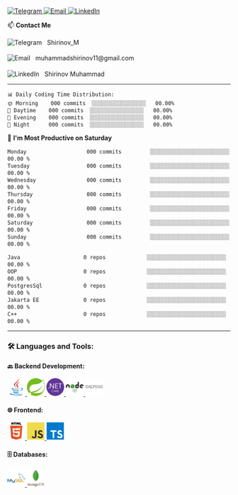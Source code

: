 <style>
  .icon-hover:hover {
    transform: rotate(360deg);
    transition: transform 0.5s;
  }
</style>

<p align="left">
  <a href="https://t.me/Shirinov_m" target="_blank">
    <img src="https://cdn-icons-png.flaticon.com/512/2111/2111646.png" alt="Telegram" width="30" class="icon-hover"/>
  </a>
  <a href="mailto:shirinovmuhammad11@gmail.com" target="_blank">
    <img src="https://cdn-icons-png.flaticon.com/512/732/732200.png" alt="Email" width="30" class="icon-hover"/>
  </a>
  <a href="https://www.linkedin.com/in/muhammad-shirinov-1a5b35366" target="_blank">
    <img src="https://cdn-icons-png.flaticon.com/512/174/174857.png" alt="LinkedIn" width="30" class="icon-hover"/>
  </a>
</p>



📫 **Contact Me**

<p align="left">
  <a href="https://t.me/Shirinov_m" target="_blank" style="text-decoration: none;">
    <img src="https://cdn-icons-png.flaticon.com/512/2111/2111646.png" alt="Telegram" width="30" height="30" style="vertical-align: middle;"/>
    <span style="margin-left: 8px; vertical-align: middle;">Shirinov_M</span>
  </a>
  <br><br>
  <a href="mailto:shirinovmuhammad11@gmail.com" target="_blank" style="text-decoration: none;">
    <img src="https://cdn-icons-png.flaticon.com/512/732/732200.png" alt="Email" width="30" height="30" style="vertical-align: middle;"/>
    <span style="margin-left: 8px; vertical-align: middle;">muhammadshirinov11@gmail.com</span>
  </a>
<br></br>
<a href="https://www.linkedin.com/in/muhammad-shirinov-1a5b35366" target="_blank" style="text-decoration: none;">
  <img src="https://cdn-icons-png.flaticon.com/512/174/174857.png" alt="LinkedIn" width="30" height="30" style="vertical-align: middle;" />
  <span style="margin-left: 8px; vertical-align: middle;">Shirinov Muhammad</span>
</a>
</p>

---

```text
📊 Daily Coding Time Distribution:
🌞 Morning    000 commits  ░░░░░░░░░░░░░░░░░   00.00%
🌆 Daytime    000 commits  ░░░░░░░░░░░░░░░░░   00.00%
🌃 Evening    000 commits  ░░░░░░░░░░░░░░░░░   00.00%
🌙 Night      000 commits  ░░░░░░░░░░░░░░░░░   00.00%
```
📅 **I'm Most Productive on Saturday** 

```text
Monday                   000 commits         ░░░░░░░░░░░░░░░░░░░░░░░░░   00.00 % 
Tuesday                  000 commits         ░░░░░░░░░░░░░░░░░░░░░░░░░   00.00 % 
Wednesday                000 commits         ░░░░░░░░░░░░░░░░░░░░░░░░░   00.00 % 
Thursday                 000 commits         ░░░░░░░░░░░░░░░░░░░░░░░░░   00.00 % 
Friday                   000 commits         ░░░░░░░░░░░░░░░░░░░░░░░░░   00.00 % 
Saturday                 000 commits         ░░░░░░░░░░░░░░░░░░░░░░░░░   00.00 % 
Sunday                   000 commits         ░░░░░░░░░░░░░░░░░░░░░░░░░   00.00 % 
```


```text
Java                    0 repos             ░░░░░░░░░░░░░░░░░░░░░░░░░   00.00 % 
OOP                     0 repos             ░░░░░░░░░░░░░░░░░░░░░░░░░   00.00 % 
PostgresSql             0 repos             ░░░░░░░░░░░░░░░░░░░░░░░░░   00.00 % 
Jakarta EE              0 repos             ░░░░░░░░░░░░░░░░░░░░░░░░░   00.00 % 
C++                     0 repos             ░░░░░░░░░░░░░░░░░░░░░░░░░   00.00 % 
```
---
### 🛠️ Languages and Tools:

#### 🔙 Backend Development:
<p align="left">
  <a href="https://www.java.com/" target="_blank">
    <img src="https://raw.githubusercontent.com/devicons/devicon/master/icons/java/java-original.svg" alt="java" width="40" height="40"/>
  </a>
  <a href="https://spring.io/" target="_blank">
    <img src="https://raw.githubusercontent.com/devicons/devicon/master/icons/spring/spring-original.svg" alt="spring" width="40" height="40"/>
  </a>
  <a href="https://dotnet.microsoft.com/apps/aspnet" target="_blank">
    <img src="https://raw.githubusercontent.com/devicons/devicon/master/icons/dotnetcore/dotnetcore-original.svg" alt="dotnetcore" width="40" height="40"/>
  </a>
  <a href="https://nodejs.org" target="_blank">
    <img src="https://raw.githubusercontent.com/devicons/devicon/master/icons/nodejs/nodejs-original-wordmark.svg" alt="nodejs" width="40" height="40"/>
  </a>
  <a href="https://expressjs.com" target="_blank">
    <img src="https://raw.githubusercontent.com/devicons/devicon/master/icons/express/express-original-wordmark.svg" alt="express" width="40" height="40"/>
  </a>
</p>

#### 🌐 Frontend:
<p align="left">
  <a href="https://www.w3.org/html/" target="_blank">
    <img src="https://raw.githubusercontent.com/devicons/devicon/master/icons/html5/html5-original-wordmark.svg" alt="html" width="40" height="40"/>
  </a>
  <a href="https://developer.mozilla.org/en-US/docs/Web/JavaScript" target="_blank">
    <img src="https://raw.githubusercontent.com/devicons/devicon/master/icons/javascript/javascript-original.svg" alt="javascript" width="40" height="40"/>
  </a>
  <a href="https://www.typescriptlang.org/" target="_blank">
    <img src="https://raw.githubusercontent.com/devicons/devicon/master/icons/typescript/typescript-original.svg" alt="typescript" width="40" height="40"/>
  </a>
</p>

#### 🗄️ Databases:
<p align="left">
  <a href="https://www.mysql.com/" target="_blank">
    <img src="https://raw.githubusercontent.com/devicons/devicon/master/icons/mysql/mysql-original-wordmark.svg" alt="mysql" width="40" height="40"/>
  </a>
  <a href="https://www.mongodb.com/" target="_blank">
    <img src="https://raw.githubusercontent.com/devicons/devicon/master/icons/mongodb/mongodb-original-wordmark.svg" alt="mongodb" width="40" height="40"/>
  </a>
</p>
